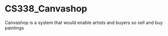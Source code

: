 CS338_Canvashop
===============

Canvashop is a system that would enable artists and buyers so sell and buy paintings  
